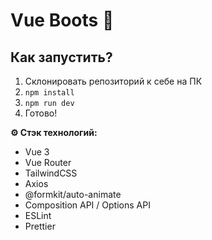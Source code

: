 # Vue Boots 👟

## Как запустить?

1. Склонировать репозиторий к себе на ПК
2. `npm install`
3. `npm run dev`
4. Готово!

**⚙️ Стэк технологий:**

- Vue 3
- Vue Router
- TailwindCSS
- Axios
- @formkit/auto-animate
- Composition API / Options API
- ESLint
- Prettier
